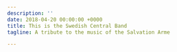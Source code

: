 ```yaml
---
description: ''
date: 2018-04-20 00:00:00 +0000
title: This is the Swedish Central Band
tagline: A tribute to the music of the Salvation Arme

---
```

